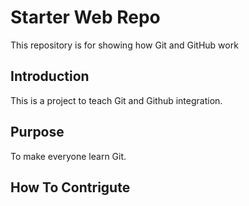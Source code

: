 # Starter Web Repo

This repository is for showing how Git and GitHub work

## Introduction

This is a project to teach Git and Github integration.

## Purpose

To make everyone learn Git. 

## How To Contrigute

